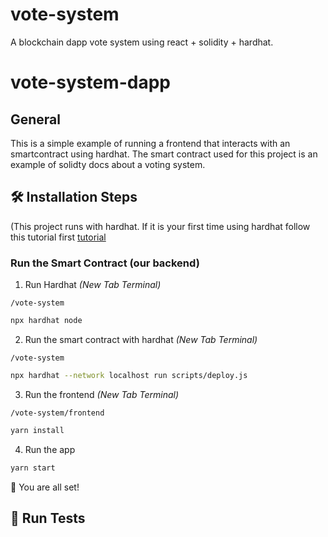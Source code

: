# vote-system
A blockchain dapp vote system using react + solidity + hardhat.

# vote-system-dapp

## General

This is a simple example of running a frontend that interacts with an smartcontract using hardhat. The smart contract used for this project is an example of solidty docs about a voting system.


## 🛠️ Installation Steps

(This project runs with hardhat. If it is your first time using hardhat follow this tutorial first [tutorial](https://hardhat.org/tutorial/setting-up-the-environment.html#macos)

### Run the Smart Contract (our backend)

1. Run Hardhat *(New Tab Terminal)*

`/vote-system`

```bash
npx hardhat node
```

2. Run the smart contract with hardhat *(New Tab Terminal)*

`/vote-system`

```bash
npx hardhat --network localhost run scripts/deploy.js
```

3. Run the frontend *(New Tab Terminal)*

`/vote-system/frontend`

```bash
yarn install
```

4. Run the app

```bash
yarn start
```

🌟 You are all set!

## 🧪 Run Tests
